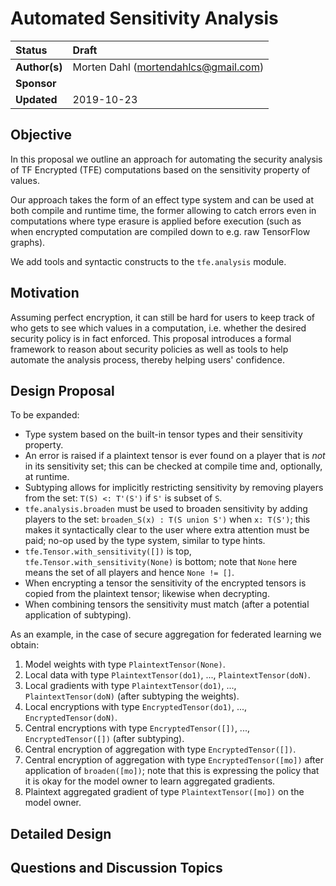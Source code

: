 # Automated Sensitivity Analysis

| Status        | Draft |
:-------------- |:---------------------------------------------------- |
| **Author(s)** | Morten Dahl (mortendahlcs@gmail.com) |
| **Sponsor**   | |
| **Updated**   | 2019-10-23                                           |

## Objective

In this proposal we outline an approach for automating the security analysis of TF Encrypted (TFE) computations based on the sensitivity property of values.

Our approach takes the form of an effect type system and can be used at both compile and runtime time, the former allowing to catch errors even in computations where type erasure is applied before execution (such as when encrypted computation are compiled down to e.g. raw TensorFlow graphs).

We add tools and syntactic constructs to the `tfe.analysis` module.

## Motivation

Assuming perfect encryption, it can still be hard for users to keep track of who gets to see which values in a computation, i.e. whether the desired security policy is in fact enforced. This proposal introduces a formal framework to reason about security policies as well as tools to help automate the analysis process, thereby helping users' confidence.

## Design Proposal

To be expanded:

- Type system based on the built-in tensor types and their sensitivity property.
- An error is raised if a plaintext tensor is ever found on a player that is *not* in its sensitivity set; this can be checked at compile time and, optionally, at runtime.
- Subtyping allows for implicitly restricting sensitivity by removing players from the set: `T(S) <: T'(S')` if `S'` is subset of `S`.
- `tfe.analysis.broaden` must be used to broaden sensitivity by adding players to the set: `broaden_S(x) : T(S union S')` when `x: T(S')`; this makes it syntactically clear to the user where extra attention must be paid; no-op used by the type system, similar to type hints.
- `tfe.Tensor.with_sensitivity([])` is top, `tfe.Tensor.with_sensitivity(None)` is bottom; note that `None` here means the set of all players and hence `None != []`.
- When encrypting a tensor the sensitivity of the encrypted tensors is copied from the plaintext tensor; likewise when decrypting.
- When combining tensors the sensitivity must match (after a potential application of subtyping).

As an example, in the case of secure aggregation for federated learning we obtain:

1) Model weights with type `PlaintextTensor(None)`.
2) Local data with type `PlaintextTensor(do1)`, ..., `PlaintextTensor(doN)`.
3) Local gradients with type `PlaintextTensor(do1)`, ..., `PlaintextTensor(doN)` (after subtyping the weights).
4) Local encryptions with type `EncryptedTensor(do1)`, ..., `EncryptedTensor(doN)`.
5) Central encryptions with type `EncryptedTensor([])`, ..., `EncryptedTensor([])` (after subtyping).
6) Central encryption of aggregation with type `EncryptedTensor([])`.
7) Central encryption of aggregation with type `EncryptedTensor([mo])` after application of `broaden([mo])`; note that this is expressing the policy that it is okay for the model owner to learn aggregated gradients.
8) Plaintext aggregated gradient of type `PlaintextTensor([mo])` on the model owner.

## Detailed Design

## Questions and Discussion Topics
